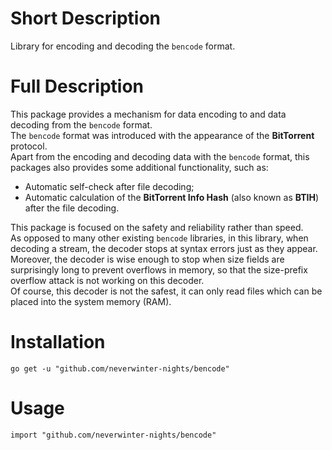 # Short Description
Library for encoding and decoding the `bencode` format.

# Full Description

This package provides a mechanism for data encoding to and data decoding from 
the `bencode` format.<br />
The `bencode` format was introduced with the appearance of the **BitTorrent** 
protocol.<br />
Apart from the encoding and decoding data with the `bencode` format, this 
packages also provides some additional functionality, such as:
  - Automatic self-check after file decoding;
  - Automatic calculation of the **BitTorrent Info Hash** (also known as
  **BTIH**) after the file decoding.

This package is focused on the safety and reliability rather than speed.<br />
As opposed to many other existing `bencode` libraries, in this library, when 
decoding a stream, the decoder stops at syntax errors just as they appear. 
Moreover, the decoder is wise enough to stop when size fields are surprisingly 
long to prevent overflows in memory, so that the size-prefix overflow attack 
is not working on this decoder.<br />
Of course, this decoder is not the safest, it can only read files which can be 
placed into the system memory (RAM).<br />

# Installation

```
go get -u "github.com/neverwinter-nights/bencode"
```

# Usage

```
import "github.com/neverwinter-nights/bencode"
```
